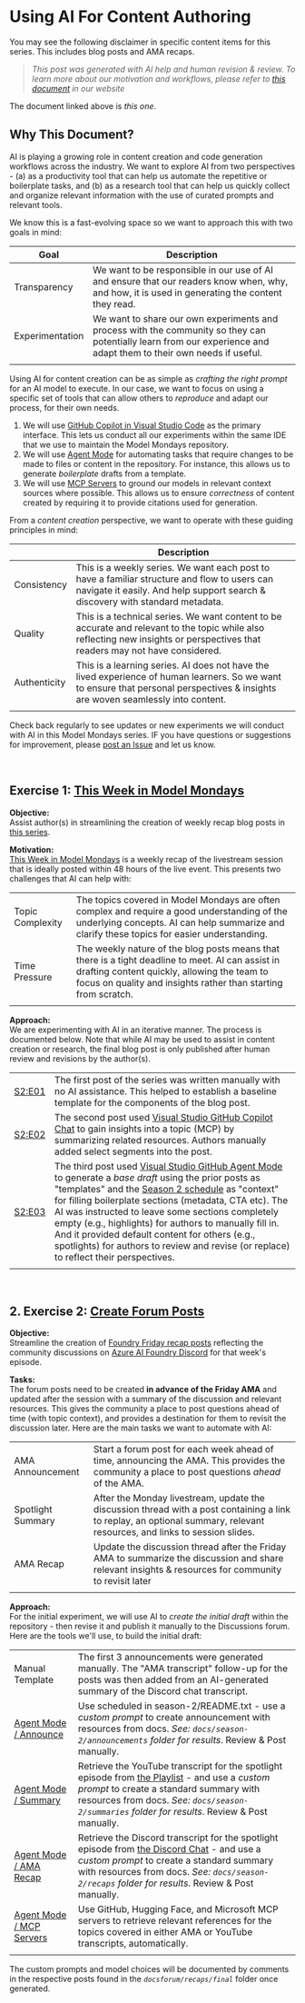 # Using AI For Content Authoring

You may see the following disclaimer in specific content items for this series. This includes blog posts and AMA recaps. 

> _This post was generated with AI help and human revision & review. To learn more about our motivation and workflows, please refer to [this document](https://github.com/microsoft/model-mondays/blob/main/docs/README.ai.md) in our website_

The document linked above is _this one_.


## Why This Document?

AI is playing a growing role in content creation and code generation workflows across the industry. We want to explore AI from two perspectives - (a) as a productivity tool that can help us automate the repetitive or boilerplate tasks, and (b) as a research tool that can help us quickly collect and organize relevant information with the use of curated prompts and relevant tools.

We know this is a fast-evolving space so we want to approach this with two goals in mind:

|Goal|Description|
|-----|-----------|
|Transparency| We want to be responsible in our use of AI and ensure that our readers know when, why, and how, it is used in generating the content they read.|
|Experimentation| We want to share our own experiments and process with the community so they can potentially learn from our experience and adapt them to their own needs if useful.|
||

Using AI for content creation can be as simple as _crafting the right prompt_ for an AI model to execute. In our case, we want to focus on using a specific set of tools that can allow others to _reproduce_ and adapt our process, for their own needs.

1. We will use [GitHub Copilot in Visual Studio Code](https://code.visualstudio.com/docs/copilot/overview) as the primary interface. This lets us conduct all our experiments within the same IDE that we use to maintain the Model Mondays repository.
1. We will use [Agent Mode](https://code.visualstudio.com/docs/copilot/chat/chat-agent-mode) for automating tasks that require changes to be made to files or content in the repository. For instance, this allows us to generate _boilerplate_ drafts from a template.
1. We will use [MCP Servers](https://code.visualstudio.com/mcp) to ground our models in relevant context sources where possible. This allows us to ensure _correctness_ of content created by requiring it to provide citations used for generation.

From a _content creation_ perspective, we want to operate with these guiding principles in mind:

| |Description|
|-----|---------|
| Consistency | This is a weekly series. We want each post to have a familiar structure and flow to users can navigate it easily. And help support search & discovery with standard metadata.|
| Quality | This is a technical series. We want content to be accurate and relevant to the topic while also reflecting new insights or perspectives that readers may not have considered.|
| Authenticity | This is a learning series. AI does not have the lived experience of human learners. So we want to ensure that personal perspectives & insights are woven seamlessly into content. |
||

Check back regularly to see updates or new experiments we will conduct with AI in this Model Mondays series. IF you have questions or suggestions for improvement, please [post an Issue](https://github.com/microsoft/model-mondays/issues) and let us know. 


<br/> 

## Exercise 1: [This Week in Model Mondays](https://aka.ms/model-mondays/blog)


**Objective:** <br/> 
Assist author(s) in streamlining the creation of weekly recap blog posts in [this series](https://aka.ms/model-mondays/blog).

**Motivation:** <br/> 
[This Week in Model Mondays](https://aka.ms/model-mondays/blog) is a weekly recap of the livestream session that is ideally posted within 48 hours of the live event. This presents two challenges that AI can help with:


| | |
|--------|-------------|
| Topic Complexity | The topics covered in Model Mondays are often complex and require a good understanding of the underlying concepts. AI can help summarize and clarify these topics for easier understanding. |
| Time Pressure | The weekly nature of the blog posts means that there is a tight deadline to meet. AI can assist in drafting content quickly, allowing the team to focus on quality and insights rather than starting from scratch. |
| | |

**Approach:** <br/> 
We are experimenting with AI in an iterative manner. The process is documented below. Note that while AI may be used to assist in content creation or research, the final blog post is only published after human review and revisions by the author(s).

|  | |
|------|-------------|
| [S2:E01](https://techcommunity.microsoft.com/blog/educatordeveloperblog/s2e01-recap-advanced-reasoning-session/4425738) | The first post of the series was written manually with no AI assistance. This helped to establish a baseline template for the components of the blog post. |
| [S2:E02](https://techcommunity.microsoft.com/blog/educatordeveloperblog/model-mondays-s2e2---understanding-model-context-protocol-mcp/4427914) | The second post used [Visual Studio GitHub Copilot Chat](https://code.visualstudio.com/docs/copilot/chat/getting-started-chat) to gain insights into a topic (MCP) by summarizing related resources. Authors manually added select segments into the post. |
| [S2:E03](https://techcommunity.microsoft.com/blog/educatordeveloperblog/s2e3-understanding-slms-and-reasoning-with-mojan-javaheripi/4429758) | The third post used [Visual Studio GitHub Agent Mode](https://code.visualstudio.com/docs/copilot/chat/chat-agent-mode) to generate a _base draft_ using the prior posts as "templates" and the [Season 2 schedule](./../docs/season-02/README.md) as "context" for filling boilerplate sections (metadata, CTA etc). The AI was instructed to leave some sections completely empty (e.g., highlights) for authors to manually fill in. And it provided default content for others (e.g., spotlights) for authors to review and revise (or replace) to reflect their perspectives. |
| |


<br/> 

## 2. Exercise 2: [Create Forum Posts](https://github.com/orgs/azure-ai-foundry/discussions/categories/ask-me-anything-ama?discussions_q=category%3A%22Ask+Me+Anything+%28AMA%29%22++Foundry+Friday)


**Objective:** <br/> 
Streamline the creation of [Foundry Friday recap posts](https://aka.ms/model-mondays/forum) reflecting the community discussions on [Azure AI Foundry Discord](https://aka.ms/model-mondays/discord) for that week's episode.

**Tasks:** <br/>
The forum posts need to be created **in advance of the Friday AMA** and updated after the session with a summary of the discussion and relevant resources. This gives the community a place to post questions ahead of time (with topic context), and provides a destination for them to revisit the discussion later. Here are the main tasks we want to automate with AI:

| | |
|--------|-------------|
| AMA Announcement | Start a forum post for each week ahead of time, announcing the AMA. This provides the community a place to post questions _ahead_ of the AMA. |
| Spotlight Summary | After the Monday livestream, update the discussion thread with a post containing a link to replay, an optional summary, relevant resources, and links to session slides. |
| AMA Recap | Update the discussion thread after the Friday AMA to summarize the discussion and share relevant insights & resources for community to revisit later |
| | |

**Approach:** <br/> 
For the initial experiment, we will use AI to _create the initial draft_ within the repository - then revise it and publish it manually to the Discussions forum. Here are the tools we'll use, to build the initial draft:

| | |
|--------|-------------|
| Manual Template | The first 3 announcements were generated manually. The "AMA transcript" follow-up for the posts was then added from an AI-generated summary of the Discord chat transcript. |
| [Agent Mode / Announce](https://code.visualstudio.com/docs/copilot/chat/chat-agent-mode)| Use scheduled in season-2/README.txt - use a _custom prompt_ to create announcement with resources from docs. _See: `docs/season-2/announcements` folder for results_. Review & Post manually.|
| [Agent Mode / Summary ](https://code.visualstudio.com/docs/copilot/chat/chat-agent-mode)| Retrieve the YouTube transcript for the spotlight episode from [the Playlist](https://aka.ms/model-mondays/playlist) - and use a _custom prompt_ to create a standard summary with resources from docs. _See: `docs/season-2/summaries` folder for results_. Review & Post manually.  |
| [Agent Mode / AMA Recap ](https://code.visualstudio.com/docs/copilot/chat/chat-agent-mode)| Retrieve the Discord transcript for the spotlight episode from [the Discord Chat](https://aka.ms/model-mondays/discord) - and use a _custom prompt_ to create a standard summary with resources from docs. _See: `docs/season-2/recaps` folder for results_. Review & Post manually.  |
| [Agent Mode / MCP Servers](https://code.visualstudio.com/mcp)| Use GitHub, Hugging Face, and Microsoft MCP servers to retrieve relevant references for the topics covered in either AMA or YouTube transcripts, automatically.  |
| | |

The custom prompts and model choices will be documented by comments in the respective posts found in the _`docsforum/recaps/final`_ folder once generated.